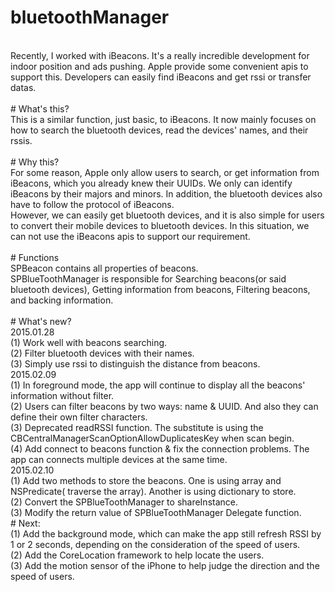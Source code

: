# bluetoothManager
<div><br /></div><div>Recently, I worked with iBeacons. It's a really incredible development for indoor position and ads pushing. Apple provide some convenient apis to support this. Developers can easily find iBeacons and get rssi or transfer datas.</div><div><br /></div>
# What's this?
<div>This is a similar function, just basic, to iBeacons. It now mainly focuses on how to search the bluetooth devices, read the devices' names, and their rssis.&nbsp;</div><div><br /></div>
# Why this?
<div>For some reason, Apple only allow users to search, or get information from iBeacons, which you already knew their UUIDs. We only can identify iBeacons by their majors and minors. In addition, the bluetooth devices also have to follow the protocol of iBeacons.&nbsp;</div><div>However, we can easily get bluetooth devices, and it is also simple for users to convert their mobile devices to bluetooth devices. In this situation, we can not use the iBeacons apis to support our requirement.</div><div><br /></div>
# Functions
<div>SPBeacon contains all properties of beacons.</div><div>SPBlueToothManager is responsible for Searching beacons(or said bluetooth devices), Getting information from beacons, Filtering beacons, and backing information.</div><div><br /></div>
# What's new?
<div>2015.01.28&nbsp;</div><div>(1) Work well with beacons searching.</div><div>(2) Filter bluetooth devices with their names.</div><div>(3) Simply use rssi to distinguish the distance from beacons.</div><div>2015.02.09</div><div>(1) In foreground mode, the app will continue to display all the beacons' information without filter.</div><div>(2) Users can filter beacons by two ways: name &amp; UUID. And also they can define their own filter characters.</div><div>(3) Deprecated readRSSI function. The substitute is using the CBCentralManagerScanOptionAllowDuplicatesKey when scan begin.</div><div>(4) Add connect to beacons function &amp; fix the connection problems. The app can connects multiple devices at the same time.</div><div>2015.02.10</div><div>(1) Add two methods to store the beacons. One is using array and NSPredicate( traverse the array). Another is using dictionary to store.</div><div>(2) Convert the SPBlueToothManager to shareInstance.</div><div>(3) Modify the return value of SPBlueToothManager Delegate function.</div>
# Next:
<div>(1) Add the background mode, which can make the app still refresh RSSI by 1 or 2 seconds, depending on the consideration of the speed of users.</div><div>(2) Add the CoreLocation framework to help locate the users.</div><div>(3) Add the motion sensor of the iPhone to help judge the direction and the speed of users.</div><div><br /></div>
